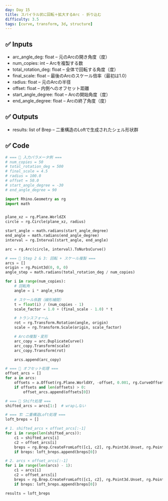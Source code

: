 ```yaml
---
day: Day 15
title: スパイラル状に回転＋拡大するArc - 折り込む
difficulty: 3.5
tags: [curve, transform, 3d, structure]
---
```


## ✅ Inputs

- arc_angle_deg: float – 元のArcの開き角度（度）
- num_copies: int – Arcを複製する数
- total_rotation_deg: float – 全体で回転する角度（度）
- final_scale: float – 最後のArcのスケール倍率（最初は1.0）
- radius: float – 元のArcの半径
- offset: float – 内側へのオフセット距離
- start_angle_degree: float – Arcの開始角度（度）
- end_angle_degree: float – Arcの終了角度（度）

## ✅ Outputs

- results: list of Brep – 二重構造のLoftで生成されたシェル形状群

## ✅ Code

```python
# === 🔧 入力パラメータ例 ===
# num_copies = 50 
# total_rotation_deg = 500
# final_scale = 4.5
# radius = 100.0   
# offset = 50.0
# start_angle_degree = -30
# end_angle_degree = 90

import Rhino.Geometry as rg
import math


plane_xz = rg.Plane.WorldZX
circle = rg.Circle(plane_xz, radius)

start_angle = math.radians(start_angle_degree)
end_angle = math.radians(end_angle_degree)
interval = rg.Interval(start_angle, end_angle)

arc = rg.Arc(circle, interval).ToNurbsCurve()

# === 🔁 Step 2 & 3: 回転 + スケール複製 ===
arcs = []
origin = rg.Point3d(0, 0, 0)
angle_step = math.radians(total_rotation_deg / num_copies)

for i in range(num_copies):
    # 回転角
    angle = i * angle_step

    # スケール係数（線形補間）
    t = float(i) / (num_copies - 1)
    scale_factor = 1.0 + (final_scale - 1.0) * t

    # トランスフォーム
    rot = rg.Transform.Rotation(angle, origin)
    scale = rg.Transform.Scale(origin, scale_factor)

    # Arcの複製・変形
    arc_copy = arc.DuplicateCurve()
    arc_copy.Transform(scale)
    arc_copy.Transform(rot)

    arcs.append(arc_copy)

# === 📐 オフセット処理 ===
offset_arcs = []
for a in arcs:
    offsets = a.Offset(rg.Plane.WorldXY, -offset, 0.001, rg.CurveOffsetCornerStyle.Sharp)
    if offsets and len(offsets) > 0:
        offset_arcs.append(offsets[0])

# === 🔄 Shift処理 ===
shifted_arcs = arcs[1:]  # wrapしない

# === 🏗️ 二重構造Loft処理 ===
loft_breps = []

# 1. shifted_arcs × offset_arcs[:-1]
for i in range(len(shifted_arcs)):
    c1 = shifted_arcs[i]
    c2 = offset_arcs[i]
    breps = rg.Brep.CreateFromLoft([c1, c2], rg.Point3d.Unset, rg.Point3d.Unset, rg.LoftType.Normal, False)
    if breps: loft_breps.append(breps[0])

# 2. arcs × offset_arcs[:-1]
for i in range(len(arcs) - 1):
    c1 = arcs[i]
    c2 = offset_arcs[i]
    breps = rg.Brep.CreateFromLoft([c1, c2], rg.Point3d.Unset, rg.Point3d.Unset, rg.LoftType.Normal, False)
    if breps: loft_breps.append(breps[0])

results = loft_breps
``` 